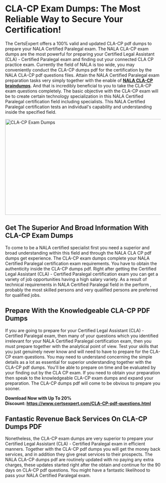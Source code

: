 <h1><strong>CLA-CP Exam Dumps: The Most Reliable Way to Secure Your Certification!</strong></h1>
<p>The CertsExpert offers a 100% valid and updated CLA-CP pdf dumps to prepare your NALA Certified Paralegal exam. The NALA CLA-CP exam dumps are the most powerful for preparing your Certified Legal Assistant (CLA) - Certified Paralegal exam and finding out your connected CLA CP practice exam. Currently the field of NALA is too wide, you may conveniently conduct the CLA-CP dumps pdf for the certification by the NALA CLA-CP pdf questions files. Attain the NALA Certified Paralegal exam preparation tasks very simply together with the enable of <a href="https://www.certsexpert.com/CLA-CP-pdf-questions.html"><strong>NALA CLA-CP braindumps</strong></a>. And that is incredibly beneficial to you to take the CLA-CP exam questions completely. The basic objective with the CLA-CP exam will be to create certain technology specialization in this NALA Certified Paralegal certification field including specialists. This NALA Certified Paralegal certification tests an individual's capability and understanding inside the specified field.</p>
<p><img src="https://i.ibb.co/HGVwX4x/Copy-of-Copy-of-Copy-of-Copy-of-Copy-of-Minimalist-Business-You-Tube-Thumbnail-66.png" alt="CLA-CP Exam Dumps" width="550" height="309" /></p>
<h2><strong>Get The Superior And Broad Information With CLA-CP Exam Dumps</strong></h2>
<p>To come to be a NALA certified specialist first you need a superior and broad understanding within this field and through the NALA CLA CP pdf dumps get experience. The CLA-CP exam dumps complete your NALA Certified Paralegal certification exam requirements. You have to obtain the authenticity inside the CLA-CP dumps pdf. Right after getting the Certified Legal Assistant (CLA) - Certified Paralegal certification exam you can get a variety of job opportunities having a high salary variety. As a result of technical requirements in NALA Certified Paralegal field in the perform , probably the most skilled persons and very qualified persons are preferred for qualified jobs.&nbsp;</p>
<h2><strong>Prepare With the Knowledgeable CLA-CP PDF Dumps</strong></h2>
<p>If you are going to prepare for your Certified Legal Assistant (CLA) - Certified Paralegal exam, then many of your questions which you identified irrelevant for your NALA Certified Paralegal certification exam, then you must prepare together with the analytical point of view. Test your skills that you just genuinely never know and will need to have to prepare for the CLA-CP exam questions. You may need to understand concerning the simple details as a lot as essential for superior understanding together with the CLA-CP pdf dumps. You'll be able to prepare on time and be evaluated by your finding out by the CLA CP exam. If you need to obtain your preparation then speak to the knowledgeable CLA-CP exam dumps and expand your preparation. The CLA-CP dumps pdf will come to be obvious to prepare you sooner.</p>
<p><strong>Download Now with Up To 20% Discount:&nbsp;<a href="https://www.certsexpert.com/CLA-CP-pdf-questions.html">https://www.certsexpert.com/CLA-CP-pdf-questions.html</a></strong></p>
<h2><strong>Fantastic Revenue Back Services On CLA-CP Dumps PDF</strong></h2>
<p>Nonetheless, the CLA-CP exam dumps are very superior to prepare your Certified Legal Assistant (CLA) - Certified Paralegal exam in efficient manners. Together with the CLA-CP pdf dumps you will get the money back services, and in addition they give great services to their prospects. The NALA CLA-CP dumps pdf are routinely updated with no paying any extra charges, these updates started right after the obtain and continue for the 90 days on CLA-CP pdf questions. You might have a fantastic likelihood to pass your NALA Certified Paralegal exam.</p>
